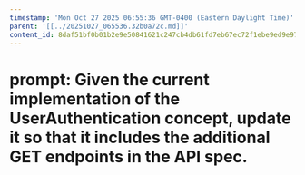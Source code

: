 ```yaml
---
timestamp: 'Mon Oct 27 2025 06:55:36 GMT-0400 (Eastern Daylight Time)'
parent: '[[../20251027_065536.32b0a72c.md]]'
content_id: 8daf51bf0b01b2e9e50841621c247cb4db61fd7eb67ec72f1ebe9ed9e9769a96
---
```


# prompt: Given the current implementation of the UserAuthentication concept, update it so that it includes the additional GET endpoints in the API spec.
